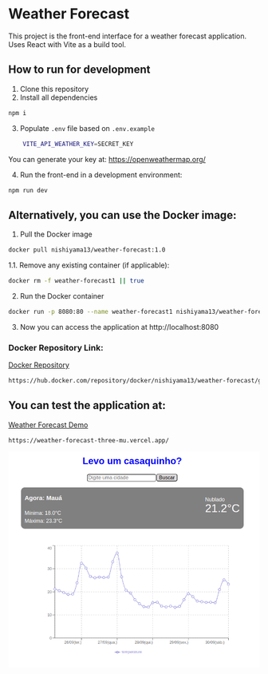# Weather Forecast

This project is the front-end interface for a weather forecast application. Uses React with Vite as a build tool.

## How to run for development

1. Clone this repository
2. Install all dependencies

```bash
npm i
```
3. Populate `.env` file based on `.env.example` 
```bash
    VITE_API_WEATHER_KEY=SECRET_KEY
```

You can generate your key at: https://openweathermap.org/

4. Run the front-end in a development environment:

```bash
npm run dev
```

## Alternatively, you can use the Docker image:

1. Pull the Docker image

```bash
docker pull nishiyama13/weather-forecast:1.0
```

1.1. Remove any existing container (if applicable):

```bash
docker rm -f weather-forecast1 || true
```

2. Run the Docker container
```bash
docker run -p 8080:80 --name weather-forecast1 nishiyama13/weather-forecast:1.0
```

3. Now you can access the application at http://localhost:8080

### Docker Repository Link:
[Docker Repository](https://hub.docker.com/repository/docker/nishiyama13/weather-forecast/general)
```bash
https://hub.docker.com/repository/docker/nishiyama13/weather-forecast/general
```


## You can test the application at:
[Weather Forecast Demo](https://weather-forecast-three-mu.vercel.app/)
```bash
https://weather-forecast-three-mu.vercel.app/
```

![Weather Forecas image](src/assets/weather-forecast.png)

